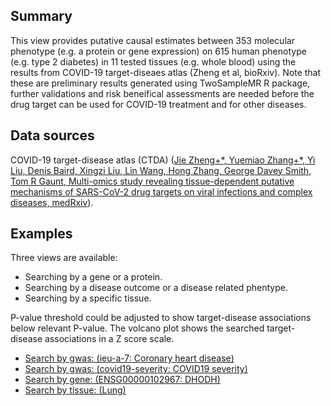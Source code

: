 ## Summary

This view provides putative causal estimates between 353 molecular phenotype (e.g. a protein or gene expression) on 615 human phenotype (e.g. type 2 diabetes) in 11 tested tissues (e.g. whole blood) using the results from COVID-19 target-diseaes atlas (Zheng et al, bioRxiv). Note that these are preliminary results generated using TwoSampleMR R package, further validations and risk beneifical assessments are needed before the drug target can be used for COVID-19 treatment and for other diseases.

## Data sources

COVID-19 target-disease atlas (CTDA) ([Jie Zheng+\*, Yuemiao Zhang+\*, Yi Liu, Denis Baird, Xingzi Liu, Lin Wang, Hong Zhang, George Davey Smith, Tom R Gaunt, Multi-omics study revealing tissue-dependent putative mechanisms of SARS-CoV-2 drug targets on viral infections and complex diseases, medRxiv](https://www.medrxiv.org/content/10.1101/2020.05.07.20093286v1)).

## Examples

Three views are available:

- Searching by a gene or a protein.
- Searching by a disease outcome or a disease related phentype.
- Searching by a specific tissue.

P-value threshold could be adjusted to show target-disease associations below relevant P-value.
The volcano plot shows the searched target-disease associations in a Z score scale.


- [Search by gwas: (ieu-a-7: Coronary heart disease)](/covid-19/ctda/?gwas=7)
- [Search by gwas: (covid19-severity: COVID19 severity)](/covid-19/ctda/?gwas=covid19-severity)
- [Search by gene: (ENSG00000102967: DHODH)](/covid-19/ctda/?gene=ENSG00000102967)
- [Search by tissue: (Lung)](/covid-19/ctda/?tissue=Lung)
